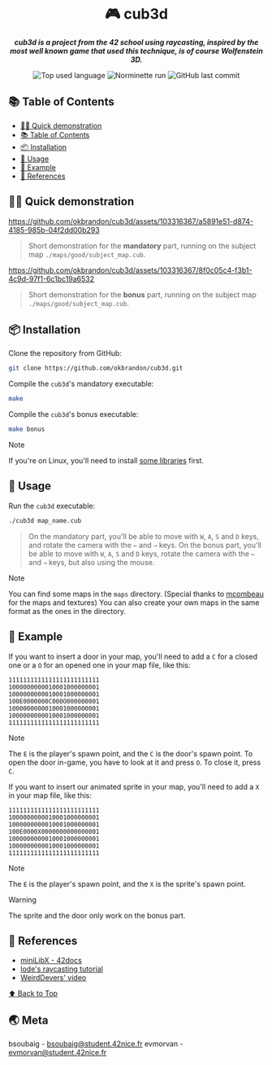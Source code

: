 <h1 align="center">🎮 cub3d</h1>

<p align="center">
	<b><i>cub3d is a project from the 42 school using raycasting, inspired by the most well known game that used this technique, is of course Wolfenstein 3D.</i></b><br>
</p>

<p align="center">
	<img alt="Top used language" src="https://img.shields.io/github/languages/top/okbrandon/cub3d?color=success"/>
	<img alt="Norminette run" src="https://github.com/okbrandon/cub3d/actions/workflows/42-norminette.yml/badge.svg"/>
	<img alt="GitHub last commit" src="https://img.shields.io/github/last-commit/okbrandon/cub3d"/>
</p>

## 📚 Table of Contents

- [👨‍🏫 Quick demonstration](#-quick-demonstration)
- [📚 Table of Contents](#-table-of-contents)
- [📦 Installation](#-installation)
- [📝 Usage](#-usage)
- [📝 Example](#-example)
- [📎 References](#-references)

## 👨‍🏫 Quick demonstration

https://github.com/okbrandon/cub3d/assets/103316367/a5891e51-d874-4185-985b-04f2dd00b293
> Short demonstration for the **mandatory** part, running on the subject map `./maps/good/subject_map.cub`.

https://github.com/okbrandon/cub3d/assets/103316367/8f0c05c4-f3b1-4c9d-97f1-6c1bc19a6532
> Short demonstration for the **bonus** part, running on the subject map `./maps/good/subject_map.cub`.

## 📦 Installation

Clone the repository from GitHub:
```sh
git clone https://github.com/okbrandon/cub3d.git
```

Compile the `cub3d`'s mandatory executable:
```sh
make
```

Compile the `cub3d`'s bonus executable:
```sh
make bonus
```

> [!NOTE]  
> If you're on Linux, you'll need to install [some libraries](https://harm-smits.github.io/42docs/libs/minilibx/getting_started.html#compilation-on-linux) first.

## 📝 Usage

Run the `cub3d` executable:
```sh
./cub3d map_name.cub
```
> On the mandatory part, you'll be able to move with `W`, `A`, `S` and `D` keys, and rotate the camera with the `←` and `→` keys.
> On the bonus part, you'll be able to move with `W`, `A`, `S` and `D` keys, rotate the camera with the `←` and `→` keys, but also using the mouse.

> [!NOTE]
> You can find some maps in the `maps` directory. (Special thanks to [mcombeau](https://github.com/mcombeau/cub3D) for the maps and textures)
> You can also create your own maps in the same format as the ones in the directory.

## 📝 Example

If you want to insert a door in your map, you'll need to add a `C` for a closed one or a `O` for an opened one in your map file, like this:
```
1111111111111111111111111
1000000000010001000000001
1000000000010001000000001
100E0000000C000O000000001
1000000000010001000000001
1000000000010001000000001
1111111111111111111111111
```
> [!NOTE]
> The `E` is the player's spawn point, and the `C` is the door's spawn point.
> To open the door in-game, you have to look at it and press `O`. To close it, press `C`.

If you want to insert our animated sprite in your map, you'll need to add a `X` in your map file, like this:
```
1111111111111111111111111
1000000000010001000000001
1000000000010001000000001
100E0000X0000000000000001
1000000000010001000000001
1000000000010001000000001
1111111111111111111111111
```
> [!NOTE]
> The `E` is the player's spawn point, and the `X` is the sprite's spawn point.

> [!WARNING]
> The sprite and the door only work on the bonus part.

## 📎 References

- [miniLibX - 42docs](https://harm-smits.github.io/42docs/libs/minilibx/getting_started.html)
- [lode's raycasting tutorial](https://lodev.org/cgtutor/raycasting.html)
- [WeirdDevers' video](https://youtu.be/g8p7nAbDz6Y?si=v6Bxxvr8yZHDMuvP)

[⬆ Back to Top](#-table-of-contents)

## 🌏 Meta

bsoubaig - bsoubaig@student.42nice.fr
evmorvan - evmorvan@student.42nice.fr
